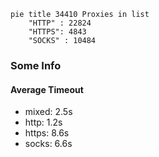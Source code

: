 
```mermaid
pie title 34410 Proxies in list
    "HTTP" : 22824
    "HTTPS": 4843
    "SOCKS" : 10484
```

### Some Info
#### Average Timeout

- mixed: 2.5s
- http: 1.2s
- https: 8.6s
- socks: 6.6s